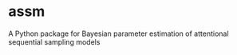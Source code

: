 # assm
A Python package for Bayesian parameter estimation of attentional sequential sampling models
